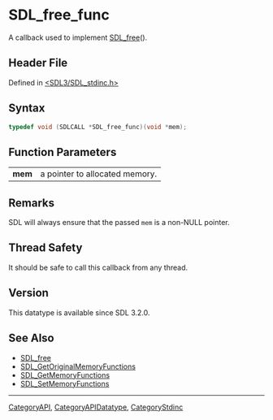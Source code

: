 # SDL_free_func

A callback used to implement [SDL_free](SDL_free)().

## Header File

Defined in [<SDL3/SDL_stdinc.h>](https://github.com/libsdl-org/SDL/blob/main/include/SDL3/SDL_stdinc.h)

## Syntax

```c
typedef void (SDLCALL *SDL_free_func)(void *mem);
```

## Function Parameters

|         |                                |
| ------- | ------------------------------ |
| **mem** | a pointer to allocated memory. |

## Remarks

SDL will always ensure that the passed `mem` is a non-NULL pointer.

## Thread Safety

It should be safe to call this callback from any thread.

## Version

This datatype is available since SDL 3.2.0.

## See Also

- [SDL_free](SDL_free)
- [SDL_GetOriginalMemoryFunctions](SDL_GetOriginalMemoryFunctions)
- [SDL_GetMemoryFunctions](SDL_GetMemoryFunctions)
- [SDL_SetMemoryFunctions](SDL_SetMemoryFunctions)

----
[CategoryAPI](CategoryAPI), [CategoryAPIDatatype](CategoryAPIDatatype), [CategoryStdinc](CategoryStdinc)

